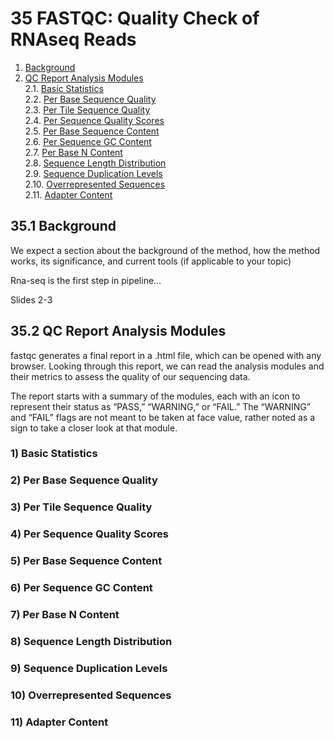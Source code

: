 # 35 FASTQC: Quality Check of RNAseq Reads
1. [Background](#351)
2. [QC Report Analysis Modules](#352)<br>
	2.1. [Basic Statistics](#3521)<br>
	2.2. [Per Base Sequence Quality](#3522)<br>
	2.3. [Per Tile Sequence Quality](#3523)<br>
	2.4. [Per Sequence Quality Scores](#3524)<br>
	2.5. [Per Base Sequence Content](#3525)<br>
	2.6. [Per Sequence GC Content](#3526)<br>
	2.7. [Per Base N Content](#3527)<br>
	2.8. [Sequence Length Distribution](#3528)<br>
	2.9. [Sequence Duplication Levels](#3529)<br>
	2.10. [Overrepresented Sequences](#35210)<br>
	2.11. [Adapter Content](#35211)<br>

## 35.1 Background<a name="351"></a>

We expect a section about the background of the method, how the method works, its significance, and current tools (if applicable to your topic)

Rna-seq is the first step in pipeline…

Slides 2-3

## 35.2 QC Report Analysis Modules<a name="352"></a>
fastqc generates a final report in a .html file, which can be opened with any browser. Looking through this report, we can read the analysis modules and their metrics to assess the quality of our sequencing data.

The report starts with a summary of the modules, each with an icon to represent their status as “PASS,” “WARNING,” or “FAIL.” The “WARNING” and “FAIL” flags are not meant to be taken at face value, rather noted as a sign to take a closer look at that module.

### 1) Basic Statistics<a name="3521"></a>
### 2) Per Base Sequence Quality<a name="3522"></a>
### 3) Per Tile Sequence Quality<a name="3523"></a>
### 4) Per Sequence Quality Scores<a name="3524"></a>
### 5) Per Base Sequence Content<a name="3525"></a>
### 6) Per Sequence GC Content<a name="3526"></a>
### 7) Per Base N Content<a name="3527"></a>
### 8) Sequence Length Distribution<a name="3528"></a>
### 9) Sequence Duplication Levels<a name="3529"></a>
### 10) Overrepresented Sequences<a name="35210"></a>
### 11) Adapter Content<a name="35211"></a>
